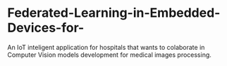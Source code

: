 # Federated-Learning-in-Embedded-Devices-for-
An IoT inteligent application for hospitals that wants to colaborate in Computer Vision models development for medical images processing. 
